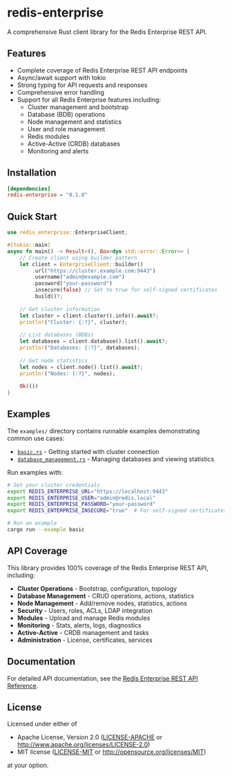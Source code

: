 # redis-enterprise

A comprehensive Rust client library for the Redis Enterprise REST API.

## Features

- Complete coverage of Redis Enterprise REST API endpoints
- Async/await support with tokio
- Strong typing for API requests and responses
- Comprehensive error handling
- Support for all Redis Enterprise features including:
  - Cluster management and bootstrap
  - Database (BDB) operations
  - Node management and statistics
  - User and role management
  - Redis modules
  - Active-Active (CRDB) databases
  - Monitoring and alerts

## Installation

```toml
[dependencies]
redis-enterprise = "0.1.0"
```

## Quick Start

```rust
use redis_enterprise::EnterpriseClient;

#[tokio::main]
async fn main() -> Result<(), Box<dyn std::error::Error>> {
    // Create client using builder pattern
    let client = EnterpriseClient::builder()
        .url("https://cluster.example.com:9443")
        .username("admin@example.com")
        .password("your-password")
        .insecure(false) // Set to true for self-signed certificates
        .build()?;
    
    // Get cluster information
    let cluster = client.cluster().info().await?;
    println!("Cluster: {:?}", cluster);
    
    // List databases (BDBs)
    let databases = client.database().list().await?;
    println!("Databases: {:?}", databases);
    
    // Get node statistics
    let nodes = client.node().list().await?;
    println!("Nodes: {:?}", nodes);
    
    Ok(())
}
```

## Examples

The `examples/` directory contains runnable examples demonstrating common use cases:

- [`basic.rs`](examples/basic.rs) - Getting started with cluster connection
- [`database_management.rs`](examples/database_management.rs) - Managing databases and viewing statistics

Run examples with:
```bash
# Set your cluster credentials
export REDIS_ENTERPRISE_URL="https://localhost:9443"
export REDIS_ENTERPRISE_USER="admin@redis.local"
export REDIS_ENTERPRISE_PASSWORD="your-password"
export REDIS_ENTERPRISE_INSECURE="true"  # For self-signed certificates

# Run an example
cargo run --example basic
```

## API Coverage

This library provides 100% coverage of the Redis Enterprise REST API, including:

- **Cluster Operations** - Bootstrap, configuration, topology
- **Database Management** - CRUD operations, actions, statistics
- **Node Management** - Add/remove nodes, statistics, actions
- **Security** - Users, roles, ACLs, LDAP integration
- **Modules** - Upload and manage Redis modules
- **Monitoring** - Stats, alerts, logs, diagnostics
- **Active-Active** - CRDB management and tasks
- **Administration** - License, certificates, services

## Documentation

For detailed API documentation, see the [Redis Enterprise REST API Reference](https://docs.redis.com/latest/rs/references/rest-api/).

## License

Licensed under either of

- Apache License, Version 2.0 ([LICENSE-APACHE](../../LICENSE-APACHE) or http://www.apache.org/licenses/LICENSE-2.0)
- MIT license ([LICENSE-MIT](../../LICENSE-MIT) or http://opensource.org/licenses/MIT)

at your option.